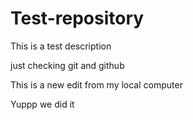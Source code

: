 # Test-repository
This is a test description

just checking git and github

This is a new edit from my local computer  

Yuppp we did it
